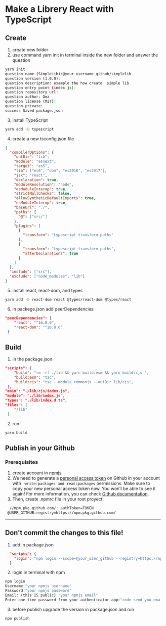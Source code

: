 # Make a Librery React with TypeScript

## Create

1. create new folder
2. use command yarn init in terminal inside the new folder and answer the question

```bash
yarn init
question name (SimpleLib):@your_username_github/simplelib
question version (1.0.0):
question description: example the how create  simple lib
question entry point (index.js):
question repository url:
question author: Dez
question license (MIT):
question private:
success Saved package.json
```

3. install TypeScript

```bash
yarn add -D typescript
```

4. create a new tsconfig.json file

```json
{
  "compilerOptions": {
    "outDir": "lib",
    "module": "esnext",
    "target": "es5",
    "lib": ["es6", "dom", "es2016", "es2017"],
    "jsx": "react",
    "declaration": true,
    "moduleResolution": "node",
    "esModuleInterop": true,
    "strictNullChecks": false,
    "allowSyntheticDefaultImports": true,
    "esModuleInterop": true,
    "baseUrl": "./",
    "paths": {
      "@": ["src/"]
    },
    "plugins": [
      {
        "transform": "typescript-transform-paths"
      },
      {
        "transform": "typescript-transform-paths",
        "afterDeclarations": true
      }
    ]
  },
  "include": ["src"],
  "exclude": ["node_modules", "lib"]
}
```

5. install react, react-dom, and types

```bash
yarn add -D react-dom react @types/react-dom @types/react
```

6. in packege.json add peerDependencies

```json
"peerDependencies": {
    "react": "^16.8.0",
    "react-dom": "^16.8.0"
 }
```

## Build

1. in the package.json

```json
"scripts": {
    "build": "rm -rf ./lib && yarn build:esm && yarn build:cjs ",
    "build:esm": "tsc",
    "build:cjs": "tsc --module commonjs --outDir lib/cjs",
 },
"main": "./lib/cjs/index.js",
"module": "./lib/index.js",
"types": "./lib/index.d.ts",
"files": [
    "/lib"
 ]
```

2. run

```bash
yarn build
```

## Publish in your Github

### Prerequisites

1. create account in [npmjs](https://www.npmjs.com/signup)
2. We need to generate a [personal access token](https://github.com/settings/tokens/new) on Github in your account with ` write:packages and read:packages` permissions. Make sure to copy your new personal access token now. You won’t be able to see it again! For more information, you can check [Github documentation](https://docs.github.com/en/github/authenticating-to-github/creating-a-personal-access-token).
3. Then, create .npmrc file in your root proyect:

```txt
  //npm.pkg.github.com/:_authToken=TOKEN
 @USER_GITHUB:registry=https://npm.pkg.github.com/

```

---

## Don't commit the changes to this file!

1. add in package.json

```json
  "scripts": {
    "login": "npm login --scope=@your_user_github --registry=https://npm.pkg.github.com"
  }
```

2. login in terminal with npm

```bash
npm login
Username:"your npmjs username"
Password:"your npmjs password"
Email: (this IS public) "your npmjs email"
Enter one-time password from your authenticator app:"code send you email"
```

3.  before  publish  upgrade the version in package.json and run

```bash
npm publish
```
